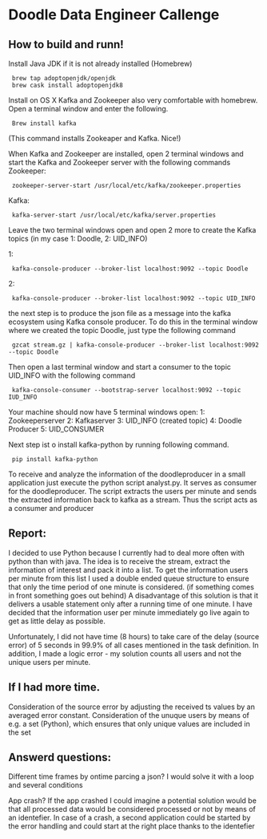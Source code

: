 # Doodle Data Engineer Callenge


## How to build and runn!

Install Java JDK if it is not already installed (Homebrew)
```
 brew tap adoptopenjdk/openjdk
 brew cask install adoptopenjdk8
```
Install on OS X Kafka and Zookeeper also very comfortable with homebrew.
Open a terminal window and enter the following.
```
 Brew install kafka
```
(This command installs Zookeaper and Kafka. Nice!)

When Kafka and Zookeeper are installed, open 2 terminal windows and start the Kafka and Zookeeper server with the following commands
Zookeeper:
```
 zookeeper-server-start /usr/local/etc/kafka/zookeeper.properties
```
Kafka:
```
 kafka-server-start /usr/local/etc/kafka/server.properties
```
Leave the two terminal windows open and open 2 more to create the Kafka topics
(in my case 1: Doodle, 2: UID_INFO)

1:
```
 kafka-console-producer --broker-list localhost:9092 --topic Doodle
```
2:
```
 kafka-console-producer --broker-list localhost:9092 --topic UID_INFO
```
the next step is to produce the json file as a message into the kafka ecosystem using Kafka console producer. To do this in the terminal window where we created the topic Doodle, just type the following command
```
 gzcat stream.gz | kafka-console-producer --broker-list localhost:9092 --topic Doodle
```
Then open a last terminal window and start a consumer to the topic UID_INFO with the following command
```
 kafka-console-consumer --bootstrap-server localhost:9092 --topic IUD_INFO
```
Your machine should now have 5 terminal windows open:
1: Zookeeperserver
2: Kafkaserver
3: UID_INFO (created topic)
4: Doodle Producer
5: UID_CONSUMER

Next step ist o install kafka-python by running following command.
```
 pip install kafka-python 
```
To receive and analyze the information of the doodleproducer in a small application just execute the python script analyst.py. It serves as consumer for the doodleproducer. The script extracts the users per minute and sends the extracted information back to kafka as a stream. Thus the script acts as a consumer and producer


## Report:

I decided to use Python because I currently had to deal more often with python than with java.
The idea is to receive the stream, extract the information of interest and pack it into a list.  To get the information users per minute from this list I used a double ended queue structure to ensure that only the time period of one minute is considered. (if something comes in front something goes out behind)
A disadvantage of this solution is that it delivers a usable statement only after a running time of one minute.
I have decided that the information user per minute immediately go live again to get as little delay as possible.

Unfortunately, I did not have time (8 hours) to take care of the delay (source error) of 5 seconds in 99.9% of all cases mentioned in the task definition.
In addition, I made a logic error - my solution counts all users and not the unique users per minute.


## If I had more time.

Consideration of the source error by adjusting the received ts values by an averaged error constant.
Consideration of the unuque users by means of e.g. a set (Python), which ensures that only unique values are included in the set


## Answerd questions:

Different time frames by ontime parcing a json?
I would solve it with a loop and several conditions

App crash?
If the app crashed I could imagine a potential solution would be that all processed data would be considered processed or not by means of an identefier. In case of a crash, a second application could be started by the error handling and could start at the right place thanks to the identefier
